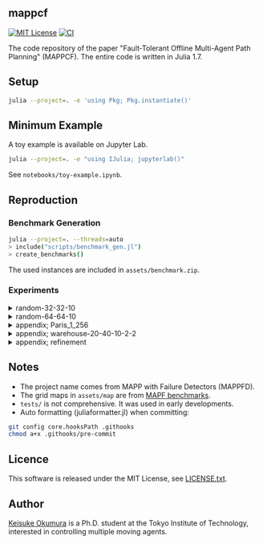 mappcf
---
[![MIT License](http://img.shields.io/badge/license-MIT-blue.svg?style=flat)](LICENCE.txt)
[![CI](https://github.com/Kei18/mappfd/actions/workflows/ci.yaml/badge.svg?branch=dev)](https://github.com/Kei18/mappfd/actions/workflows/ci.yaml)

The code repository of the paper "Fault-Tolerant Offline Multi-Agent Path Planning" (MAPPCF).
The entire code is written in Julia 1.7.

## Setup

```sh
julia --project=. -e 'using Pkg; Pkg.instantiate()'
```

## Minimum Example

A toy example is available on Jupyter Lab.

```sh
julia --project=. -e "using IJulia; jupyterlab()"
```

See `notebooks/toy-example.ipynb`.

## Reproduction

### Benchmark Generation

```sh
julia --project=. --threads=auto
> include("scripts/benchmark_gen.jl")
> create_benchmarks()
```

The used instances are included in `assets/benchmark.zip`.

### Experiments

<details><summary>random-32-32-10</summary>

```sh
julia --project=. --threads=auto
> include("scripts/eval.jl")

# sync
> main("scripts/config/exp/exp1_sync_fix_crash.yaml")
> main("scripts/config/exp/exp1_sync_fix_agent.yaml")

# seq
> main("scripts/config/exp/exp1_seq_fix_crash.yaml")
> main("scripts/config/exp/exp1_seq_fix_agent.yaml")
```
</details>

<details><summary>random-64-64-10</summary>

```sh
julia --project=. --threads=auto
> include("scripts/eval.jl")

# sync
> main("scripts/config/exp/exp2_sync_fix_crash.yaml")
> main("scripts/config/exp/exp2_sync_fix_agent.yaml")

# seq
> main("scripts/config/exp/exp2_seq_fix_crash.yaml")
> main("scripts/config/exp/exp2_seq_fix_agent.yaml")
```
</details>

<details><summary>appendix; Paris_1_256</summary>

```sh
julia --project=. --threads=auto

> include("scripts/eval.jl")

# sync
> main("scripts/config/exp/exp3_sync_fix_crash.yaml")

# seq
> main("scripts/config/exp/exp3_seq_fix_crash.yaml")
```

</details>

<details><summary>appendix; warehouse-20-40-10-2-2</summary>

```sh
julia --project=. --threads=auto

> include("scripts/eval.jl")

# sync
> main("scripts/config/exp/exp4_sync_fix_crash.yaml")

# seq
> main("scripts/config/exp/exp4_seq_fix_crash.yaml")
```

</details>

<details><summary>appendix; refinement</summary>

```sh
julia --project=. --threads=auto

> include("scripts/eval.jl")

# sync, random-32-32-10
> main("scripts/config/exp/exp5_sync_fix_crash.yaml")

# seq, random-32-32-10
> main("scripts/config/exp/exp5_seq_fix_crash.yaml")

# sync, random-64-64-10
> main("scripts/config/exp/exp6_sync_fix_crash.yaml")

# seq, random-64-64-10
> main("scripts/config/exp/exp6_seq_fix_crash.yaml")
```

</details>

## Notes

- The project name comes from MAPP with Failure Detectors (MAPPFD).
- The grid maps in `assets/map` are from [MAPF benchmarks](https://movingai.com/benchmarks/mapf.html).
- `tests/` is not comprehensive. It was used in early developments.
- Auto formatting (juliaformatter.jl) when committing:

```sh
git config core.hooksPath .githooks
chmod a+x .githooks/pre-commit
```

## Licence
This software is released under the MIT License, see [LICENSE.txt](LICENCE.txt).

## Author
[Keisuke Okumura](https://kei18.github.io) is a Ph.D. student at the Tokyo Institute of Technology, interested in controlling multiple moving agents.

